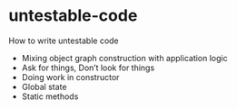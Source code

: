 # untestable-code
How to write untestable code

*  Mixing object graph construction with application logic
*  Ask for things, Don’t look for things
*  Doing work in constructor
*  Global state
*  Static methods